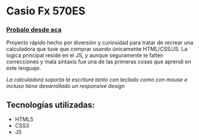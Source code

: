 # Casio Fx 570ES

### [Probalo desde aca](https://00frank.github.io/casio-calculadora)

Proyecto rápido hecho por diversión y curiosidad para tratar de recrear una calculadora que tuve que comprar usando únicamente HTML/CSS/JS. La logica principal reside en el JS, y aunque seguramente le falten correcciones y mala sintaxis fue una de las primeras cosas que aprendi en este lenguaje.

_La calculadora soporta la escritura tanto con teclado como con mouse e incluso tiene desarrollado un responsive design_

## Tecnologías utilizadas:

- HTML5
- CSS3
- JS
